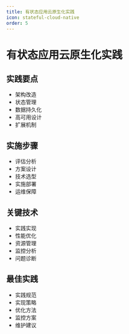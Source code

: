 ```yaml
---
title: 有状态应用云原生化实践
icon: stateful-cloud-native
order: 5
---
```


# 有状态应用云原生化实践

## 实践要点
- 架构改造
- 状态管理
- 数据持久化
- 高可用设计
- 扩展机制

## 实施步骤
- 评估分析
- 方案设计
- 技术选型
- 实施部署
- 运维保障

## 关键技术
- 实践实现
- 性能优化
- 资源管理
- 监控分析
- 问题诊断

## 最佳实践
- 实践规范
- 实现策略
- 优化方法
- 监控方案
- 维护建议
